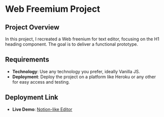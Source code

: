 # Web Freemium Project

## Project Overview

In this project, I recreated a Web freenium for text editor, focusing on the H1 heading component. The goal is to deliver a functional prototype.

## Requirements

- **Technology**: Use any technology you prefer, ideally Vanilla JS.
- **Deployment**: Deploy the project on a platform like Heroku or any other for easy access and testing.

## Deployment Link

- **Live Demo**: [Notion-like Editor](https://notion-clone-js.vercel.app/)
